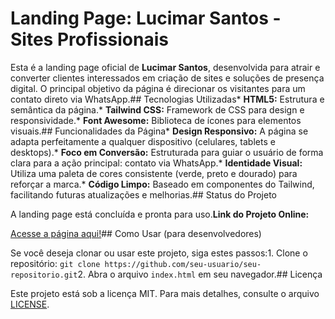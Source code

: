 # Landing Page: Lucimar Santos - Sites Profissionais



Esta é a landing page oficial de **Lucimar Santos**, desenvolvida para atrair e converter clientes interessados em criação de sites e soluções de presença digital. O principal objetivo da página é direcionar os visitantes para um contato direto via WhatsApp.## Tecnologias Utilizadas* **HTML5:** Estrutura e semântica da página.* **Tailwind CSS:** Framework de CSS para design e responsividade.* **Font Awesome:** Biblioteca de ícones para elementos visuais.## Funcionalidades da Página* **Design Responsivo:** A página se adapta perfeitamente a qualquer dispositivo (celulares, tablets e desktops).* **Foco em Conversão:** Estruturada para guiar o usuário de forma clara para a ação principal: contato via WhatsApp.* **Identidade Visual:** Utiliza uma paleta de cores consistente (verde, preto e dourado) para reforçar a marca.* **Código Limpo:** Baseado em componentes do Tailwind, facilitando futuras atualizações e melhorias.## Status do Projeto



A landing page está concluída e pronta para uso.**Link do Projeto Online:**

[Acesse a página aqui!](https:/git@github.com:lsdevweb/Landing-Page_2.gito)## Como Usar (para desenvolvedores)



Se você deseja clonar ou usar este projeto, siga estes passos:1.  Clone o repositório: `git clone https://github.com/seu-usuario/seu-repositorio.git`2.  Abra o arquivo `index.html` em seu navegador.## Licença



Este projeto está sob a licença MIT. Para mais detalhes, consulte o arquivo [LICENSE](LICENSE). 
